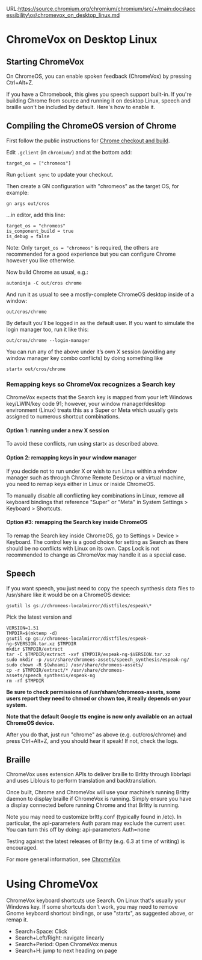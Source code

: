 URL:https://source.chromium.org/chromium/chromium/src/+/main:docs\accessibility\os\chromevox_on_desktop_linux.md
# ChromeVox on Desktop Linux

## Starting ChromeVox

On ChromeOS, you can enable spoken feedback (ChromeVox) by pressing Ctrl+Alt+Z.

If you have a Chromebook, this gives you speech support built-in. If you're
building Chrome from source and running it on desktop Linux, speech and braille
won't be included by default. Here's how to enable it.

## Compiling the ChromeOS version of Chrome

First follow the public instructions for
[Chrome checkout and build](https://www.chromium.org/developers/how-tos/get-the-code).

Edit `.gclient` (in `chromium/`) and at the bottom add:

```
target_os = ["chromeos"]
```

Run `gclient sync` to update your checkout.

Then create a GN configuration with "chromeos" as the target OS, for example:

```
gn args out/cros
```

...in editor, add this line:

```
target_os = "chromeos"
is_component_build = true
is_debug = false
```

Note: Only ```target_os = "chromeos"``` is required, the others are recommended
for a good experience but you can configure Chrome however you like otherwise.

Now build Chrome as usual, e.g.:

```
autoninja -C out/cros chrome
```

And run it as usual to see a mostly-complete ChromeOS desktop inside
of a window:

```
out/cros/chrome
```

By default you'll be logged in as the default user. If you want to
simulate the login manager too, run it like this:

```
out/cros/chrome --login-manager
```

You can run any of the above under it’s own X session (avoiding any window
manager key combo conflicts) by doing something like

```
startx out/cros/chrome
```

### Remapping keys so ChromeVox recognizes a Search key
ChromeVox expects that the Search key is mapped from your
left Windows key/LWIN/key code 91; however, your window manager/desktop
environment (Linux) treats this as a Super or Meta which usually gets assigned
to numerous shortcut combinations.

#### Option 1: running under a new X session
To avoid these conflicts, run using startx as described above.

#### Option 2: remapping keys in your window manager
If you decide not to run under X or wish to run Linux within a window manager
such as through Chrome Remote Desktop or a virtual machine, you need to remap
keys either in Linux or inside ChromeOS.

To manually disable all conflicting key combinations in Linux, remove all
keyboard bindings that reference "Super" or "Meta" in
System Settings > Keyboard > Shortcuts.

#### Option #3: remapping the Search key inside ChromeOS
To remap the Search key inside ChromeOS, go to Settings > Device > Keyboard.
The control key is a good choice for setting as Search as there should be no
conflicts with Linux on its own. Caps Lock is not recommended to change as
ChromeVox may handle it as a special case.

## Speech

If you want speech, you just need to copy the speech synthesis data files to
/usr/share like it would be on a ChromeOS device:

```
gsutil ls gs://chromeos-localmirror/distfiles/espeak\*
```

Pick the latest version and

```
VERSION=1.51
TMPDIR=$(mktemp -d)
gsutil cp gs://chromeos-localmirror/distfiles/espeak-ng-$VERSION.tar.xz $TMPDIR
mkdir $TMPDIR/extract
tar -C $TMPDIR/extract -xvf $TMPDIR/espeak-ng-$VERSION.tar.xz
sudo mkdir -p /usr/share/chromeos-assets/speech_synthesis/espeak-ng/
sudo chown -R $(whoami) /usr/share/chromeos-assets/
cp -r $TMPDIR/extract/* /usr/share/chromeos-assets/speech_synthesis/espeak-ng
rm -rf $TMPDIR
```

**Be sure to check permissions of /usr/share/chromeos-assets, some users report
they need to chmod or chown too, it really depends on your system.**

**Note that the default Google tts engine is now only available on an actual
ChromeOS device.**

After you do that, just run "chrome" as above (e.g. out/cros/chrome) and press
Ctrl+Alt+Z, and you should hear it speak! If not, check the logs.

## Braille

ChromeVox uses extension APIs to deliver braille to Brltty through libbrlapi
and uses Liblouis to perform translation and backtranslation.

Once built, Chrome and ChromeVox will use your machine’s running Brltty
daemon to display braille if ChromeVox is running. Simply ensure you have a
display connected before running Chrome and that Brltty is running.

Note you may need to customize brltty.conf (typically found in /etc).
In particular, the api-parameters Auth param may exclude the current user.
You can turn this off by doing:
api-parameters Auth=none

Testing against the latest releases of Brltty (e.g. 6.3 at time of writing) is
encouraged.

For more general information, see [ChromeVox](chromevox.md)

# Using ChromeVox

ChromeVox keyboard shortcuts use Search. On Linux that's usually your Windows
key. If some shortcuts don't work, you may need to remove Gnome keyboard
shortcut bindings, or use "startx", as suggested above, or remap it.

* Search+Space: Click
* Search+Left/Right: navigate linearly
* Search+Period: Open ChromeVox menus
* Search+H: jump to next heading on page
